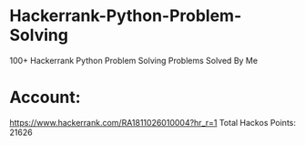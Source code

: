 # Hackerrank-Python-Problem-Solving
100+ Hackerrank Python Problem Solving Problems Solved By Me

# Account: 
https://www.hackerrank.com/RA1811026010004?hr_r=1
Total Hackos Points: 21626
